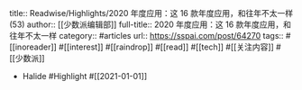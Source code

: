 title:: Readwise/Highlights/2020 年度应用：这 16 款年度应用，和往年不太一样 (53)
author:: [[少数派编辑部]]
full-title:: 2020 年度应用：这 16 款年度应用，和往年不太一样
category:: #articles
url:: https://sspai.com/post/64270
tags:: #[[inoreader]] #[[interest]] #[[raindrop]] #[[read]] #[[tech]] #[[关注内容]] #[[少数派]]

- Halide #Highlight #[[2021-01-01]]